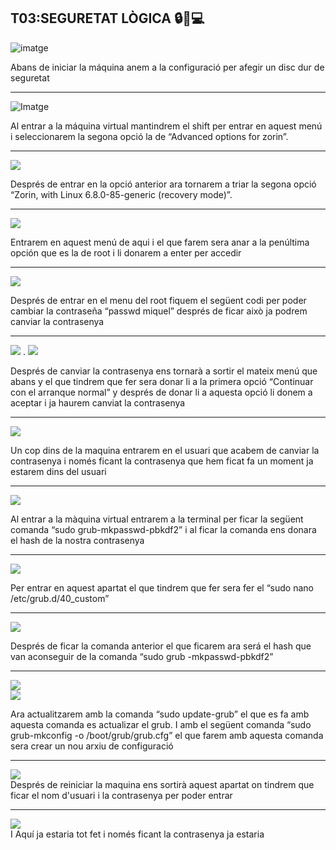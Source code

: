 ## T03:SEGURETAT LÒGICA 🔒🧠💻

![imatge](/Tasca03/IMG/1.png)

Abans de iniciar la máquina anem a la configuració per afegir un disc dur de seguretat  

---

![Imatge](/Tasca03/IMG/2.png)

Al entrar a la máquina virtual mantindrem el shift per entrar en aquest menú i seleccionarem la segona opció la de “Advanced options for zorin”.   

---

![](/Tasca03/IMG/3.png)

Després de entrar en la opció anterior ara tornarem a triar la segona opció “Zorin, with Linux 6.8.0-85-generic (recovery mode)”.   

---

![](/Tasca03/IMG/4.png)  

Entrarem en aquest menú de aqui i el que farem sera anar a la penúltima opción que es la de root i li donarem a enter per accedir  

---

![](/Tasca03/IMG/5.png) 

Després de entrar en el menu del root fiquem el següent codi per poder cambiar la contraseña “passwd miquel” després de ficar això ja podrem canviar la contrasenya

---

![](/Tasca03/IMG/20.png) 
.
![](/Tasca03/IMG/16.png)  

Després de canviar la contrasenya ens tornarà a sortir el mateix menú que abans y el que tindrem que fer sera donar li a la primera opció “Continuar con el arranque normal” y després de donar li a aquesta opció li donem a aceptar i ja haurem canviat la contrasenya

---

![](/Tasca03/IMG/22.png)  

Un cop dins de la maquina entrarem en el usuari que acabem de canviar la contrasenya i només ficant la contrasenya que hem ficat fa un moment ja estarem dins del usuari

---

![](/Tasca03/IMG/7.png)  

Al entrar a la màquina virtual entrarem a la terminal per ficar la següent comanda “sudo grub-mkpasswd-pbkdf2” i al ficar la comanda ens donara el hash de la nostra contrasenya  

---

![](/Tasca03/IMG/8.png)  

Per entrar en aquest apartat el que tindrem que fer sera fer el “sudo nano /etc/grub.d/40\_custom”

---

![](/Tasca03/IMG/9.png)  

Després de ficar la comanda anterior el que ficarem ara será el hash que van aconseguir de la comanda “sudo grub \-mkpasswd-pbkdf2” 

---

![](/Tasca03/IMG/10.png)  
![](/Tasca03/IMG/12.png)  

Ara actualitzarem amb la comanda “sudo update-grub” el que es fa amb aquesta comanda es actualizar el grub. I amb el següent comanda “sudo grub-mkconfig \-o /boot/grub/grub.cfg” el que farem amb aquesta comanda sera crear un nou arxiu de configuració 

---

![](/Tasca03/IMG/13.png)  
Després de reiniciar la maquina ens sortirà aquest apartat on tindrem que ficar el nom d'usuari i la contrasenya per poder entrar 

---

![](/Tasca03/IMG/14.png)    
I Aquí ja estaria tot fet i només ficant la contrasenya ja estaria 
